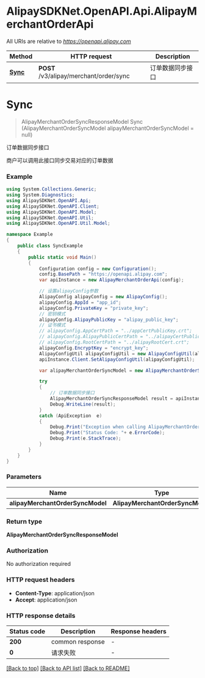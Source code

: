 # AlipaySDKNet.OpenAPI.Api.AlipayMerchantOrderApi

All URIs are relative to *https://openapi.alipay.com*

Method | HTTP request | Description
------------- | ------------- | -------------
[**Sync**](AlipayMerchantOrderApi.md#sync) | **POST** /v3/alipay/merchant/order/sync | 订单数据同步接口


<a name="sync"></a>
# **Sync**
> AlipayMerchantOrderSyncResponseModel Sync (AlipayMerchantOrderSyncModel alipayMerchantOrderSyncModel = null)

订单数据同步接口

商户可以调用此接口同步交易对应的订单数据

### Example
```csharp
using System.Collections.Generic;
using System.Diagnostics;
using AlipaySDKNet.OpenAPI.Api;
using AlipaySDKNet.OpenAPI.Client;
using AlipaySDKNet.OpenAPI.Model;
using AlipaySDKNet.OpenAPI.Util;
using AlipaySDKNet.OpenAPI.Util.Model;

namespace Example
{
    public class SyncExample
    {
        public static void Main()
        {
            Configuration config = new Configuration();
            config.BasePath = "https://openapi.alipay.com";
            var apiInstance = new AlipayMerchantOrderApi(config);

            // 设置alipayConfig参数
            AlipayConfig alipayConfig = new AlipayConfig();
            alipayConfig.AppId = "app_id";
            alipayConfig.PrivateKey = "private_key";
            // 密钥模式
            alipayConfig.AlipayPublicKey = "alipay_public_key";
            // 证书模式
            // alipayConfig.AppCertPath = "../appCertPublicKey.crt";
            // alipayConfig.AlipayPublicCertPath = "../alipayCertPublicKey_RSA2.crt";
            // alipayConfig.RootCertPath = "../alipayRootCert.crt";
            alipayConfig.EncryptKey = "encrypt_key";
            AlipayConfigUtil alipayConfigUtil = new AlipayConfigUtil(alipayConfig);
            apiInstance.Client.SetAlipayConfigUtil(alipayConfigUtil);

            var alipayMerchantOrderSyncModel = new AlipayMerchantOrderSyncModel(); // AlipayMerchantOrderSyncModel |  (optional) 

            try
            {
                // 订单数据同步接口
                AlipayMerchantOrderSyncResponseModel result = apiInstance.Sync(alipayMerchantOrderSyncModel);
                Debug.WriteLine(result);
            }
            catch (ApiException  e)
            {
                Debug.Print("Exception when calling AlipayMerchantOrderApi.Sync: " + e.Message );
                Debug.Print("Status Code: "+ e.ErrorCode);
                Debug.Print(e.StackTrace);
            }
        }
    }
}
```

### Parameters

Name | Type | Description  | Notes
------------- | ------------- | ------------- | -------------
 **alipayMerchantOrderSyncModel** | **AlipayMerchantOrderSyncModel**|  | [optional] 

### Return type

**AlipayMerchantOrderSyncResponseModel**

### Authorization

No authorization required

### HTTP request headers

 - **Content-Type**: application/json
 - **Accept**: application/json


### HTTP response details
| Status code | Description | Response headers |
|-------------|-------------|------------------|
| **200** | common response |  -  |
| **0** | 请求失败 |  -  |

[[Back to top]](#) [[Back to API list]](../README.md#documentation-for-api-endpoints) [[Back to README]](../README.md)


